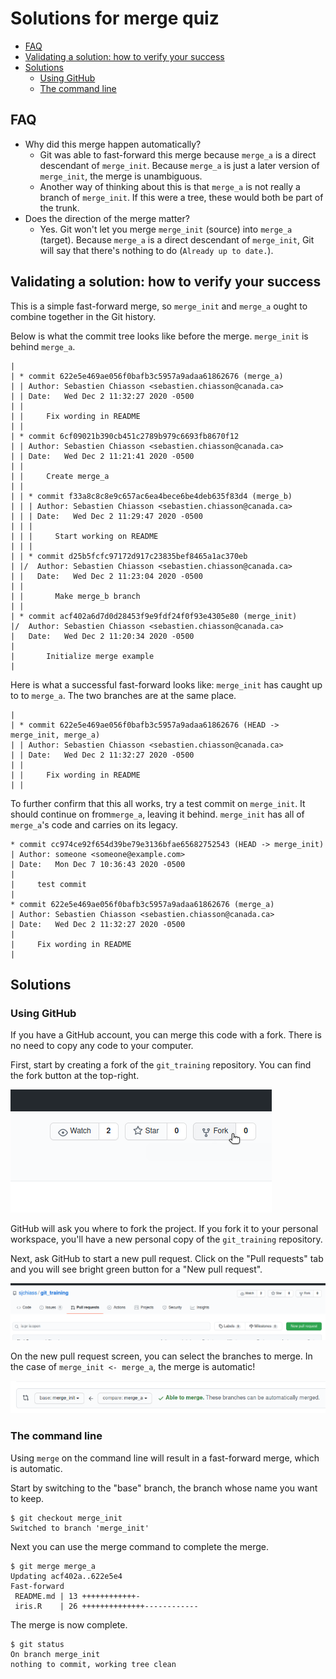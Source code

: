 # Solutions for merge quiz <!-- omit in toc -->

- [FAQ](#faq)
- [Validating a solution: how to verify your success](#validating-a-solution-how-to-verify-your-success)
- [Solutions](#solutions)
  - [Using GitHub](#using-github)
  - [The command line](#the-command-line)

## FAQ

  * Why did this merge happen automatically?
    * Git was able to fast-forward this merge because `merge_a` is a direct descendant of `merge_init`. Because `merge_a` is just a later version of `merge_init`, the merge is unambiguous.
    * Another way of thinking about this is that `merge_a` is not really a branch of `merge_init`. If this were a tree, these would both be part of the trunk.
  * Does the direction of the merge matter?
    * Yes. Git won't let you merge `merge_init` (source) into `merge_a` (target). Because `merge_a` is a direct descendant of `merge_init`, Git will say that there's nothing to do (`Already up to date.`).

## Validating a solution: how to verify your success

This is a simple fast-forward merge, so `merge_init` and `merge_a` ought to combine together in the Git history.

Below is what the commit tree looks like before the merge. `merge_init` is behind `merge_a`.

```console
|   
| * commit 622e5e469ae056f0bafb3c5957a9adaa61862676 (merge_a)
| | Author: Sebastien Chiasson <sebastien.chiasson@canada.ca>
| | Date:   Wed Dec 2 11:32:27 2020 -0500
| | 
| |     Fix wording in README
| | 
| * commit 6cf09021b390cb451c2789b979c6693fb8670f12
| | Author: Sebastien Chiasson <sebastien.chiasson@canada.ca>
| | Date:   Wed Dec 2 11:21:41 2020 -0500
| | 
| |     Create merge_a
| |   
| | * commit f33a8c8c8e9c657ac6ea4bece6be4deb635f83d4 (merge_b)
| | | Author: Sebastien Chiasson <sebastien.chiasson@canada.ca>
| | | Date:   Wed Dec 2 11:29:47 2020 -0500
| | | 
| | |     Start working on README
| | | 
| | * commit d25b5fcfc97172d917c23835bef8465a1ac370eb
| |/  Author: Sebastien Chiasson <sebastien.chiasson@canada.ca>
| |   Date:   Wed Dec 2 11:23:04 2020 -0500
| |   
| |       Make merge_b branch
| | 
| * commit acf402a6d7d0d28453f9e9fdf24f0f93e4305e80 (merge_init)
|/  Author: Sebastien Chiasson <sebastien.chiasson@canada.ca>
|   Date:   Wed Dec 2 11:20:34 2020 -0500
|   
|       Initialize merge example
| 
```

Here is what a successful fast-forward looks like: `merge_init` has caught up to to `merge_a`. The two branches are at the same place.

```console
|   
| * commit 622e5e469ae056f0bafb3c5957a9adaa61862676 (HEAD -> merge_init, merge_a)
| | Author: Sebastien Chiasson <sebastien.chiasson@canada.ca>
| | Date:   Wed Dec 2 11:32:27 2020 -0500
| | 
| |     Fix wording in README
| | 
```

To further confirm that this all works, try a test commit on `merge_init`. It should continue on from`merge_a`, leaving it behind. `merge_init` has all of `merge_a`'s code and carries on its legacy.

```console
* commit cc974ce92f654d39be79e3136bfae65682752543 (HEAD -> merge_init)
| Author: someone <someone@example.com>
| Date:   Mon Dec 7 10:36:43 2020 -0500
| 
|     test commit
| 
* commit 622e5e469ae056f0bafb3c5957a9adaa61862676 (merge_a)
| Author: Sebastien Chiasson <sebastien.chiasson@canada.ca>
| Date:   Wed Dec 2 11:32:27 2020 -0500
| 
|     Fix wording in README
| 
```

## Solutions

### Using GitHub

If you have a GitHub account, you can merge this code with a fork. There is no need to copy any code to your computer.

First, start by creating a fork of the `git_training` repository. You can find the fork button at the top-right.

![The fork button](./images/merge/github_fork.png)

GitHub will ask you where to fork the project. If you fork it to your personal workspace, you'll have a new personal copy of the `git_training` repository.

Next, ask GitHub to start a new pull request. Click on the "Pull requests" tab and you will see bright green button for a "New pull request".

![Starting a new pull request](./images/merge/github_new_pull_request.png)

On the new pull request screen, you can select the branches to merge. In the case of `merge_init <- merge_a`, the merge is automatic!

![Automatic merge is possible](./images/merge/github_auto_merge.png)

### The command line

Using `merge` on the command line will result in a fast-forward merge, which is automatic.

Start by switching to the "base" branch, the branch whose name you want to keep.

```console
$ git checkout merge_init
Switched to branch 'merge_init'
```

Next you can use the merge command to complete the merge.

```console
$ git merge merge_a
Updating acf402a..622e5e4
Fast-forward
 README.md | 13 ++++++++++++-
 iris.R    | 26 ++++++++++++++------------
```
 
The merge is now complete.

```console
$ git status
On branch merge_init
nothing to commit, working tree clean
```
